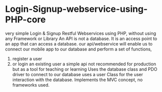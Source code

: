 # Login-Signup-webservice-using-PHP-core
very simple Login &amp; Signup Restful Webservices using PHP, without using any Framework or Library
An API is not a database. It is an access point to an app that can access a database.
our api/webservice will enable us to connect our mobile app to our database and perform a set of functions,
1. register a user
2. or login an existing user
a simple api not recommended for production but as a tool for teaching or learning 
Uses the database class and PDO driver to connect to our database
uses a user Class for the user interaction with the database.
Implements the MVC concept, no frameworks used.
